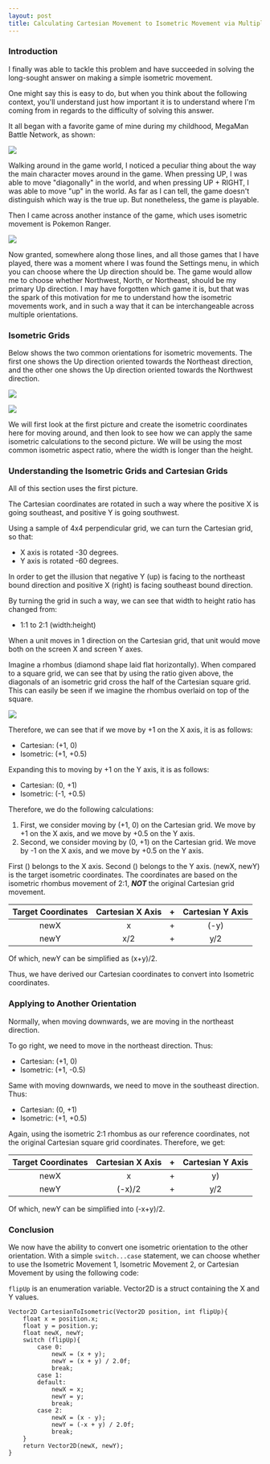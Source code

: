 ```yaml
---
layout: post
title: Calculating Cartesian Movement to Isometric Movement via Multiple Orientations
---
```


<style>
    .center {
        text-align: center;
    }
</style>

### Introduction

I finally was able to tackle this problem and have succeeded in solving the long-sought answer on making a simple isometric movement.

One might say this is easy to do, but when you think about the following context, you'll understand just how important it is to understand where I'm coming from in regards to the difficulty of solving this answer.

It all began with a favorite game of mine during my childhood, MegaMan Battle Network, as shown:

<span class="center">![](https://github.com/tommai78101/tommai78101.github.io/raw/master/images/isometric/title_screen.png)</span>

Walking around in the game world, I noticed a peculiar thing about the way the main character moves around in the game. When pressing UP, I was able to move "diagonally" in the world, and when pressing UP + RIGHT, I was able to move "up" in the world. As far as I can tell, the game doesn't distinguish which way is the true up. But nonetheless, the game is playable.

Then I came across another instance of the game, which uses isometric movement is Pokemon Ranger.

<span class="center">![](https://github.com/tommai78101/tommai78101.github.io/raw/master/images/isometric/pokemon_ranger.png)</span>

Now granted, somewhere along those lines, and all those games that I have played, there was a moment where I was found the Settings menu, in which you can choose where the Up direction should be. The game would allow me to choose whether Northwest, North, or Northeast, should be my primary Up direction. I may have forgotten which game it is, but that was the spark of this motivation for me to understand how the isometric movements work, and in such a way that it can be interchangeable across multiple orientations.

### Isometric Grids

Below shows the two common orientations for isometric movements. The first one shows the Up direction oriented towards the Northeast direction, and the other one shows the Up direction oriented towards the Northwest direction.

<span class="center">![](https://github.com/tommai78101/tommai78101.github.io/raw/master/images/isometric/isometric_grid.png)</span>

<span class="center">![](https://github.com/tommai78101/tommai78101.github.io/raw/master/images/isometric/isometric_grid_2.png)</span>

We will first look at the first picture and create the isometric coordinates here for moving around, and then look to see how we can apply the same isometric calculations to the second picture. We will be using the most common isometric aspect ratio, where the width is longer than the height.

### Understanding the Isometric Grids and Cartesian Grids

All of this section uses the first picture.

The Cartesian coordinates are rotated in such a way where the positive X is going southeast, and positive Y is going southwest.

Using a sample of 4x4 perpendicular grid, we can turn the Cartesian grid, so that:

* X axis is rotated -30 degrees.    
* Y axis is rotated -60 degrees.

In order to get the illusion that negative Y (up) is facing to the northeast bound direction and positive X (right) is facing southeast bound direction.

By turning the grid in such a way, we can see that width to height ratio has changed from:

* 1:1 to 2:1 (width:height)

When a unit moves in 1 direction on the Cartesian grid, that unit would move both on the screen X and screen Y axes.

Imagine a rhombus (diamond shape laid flat horizontally). When compared to a square grid, we can see that by using the ratio given above, the diagonals of an isometric grid cross the half of the Cartesian square grid. This can easily be seen if we imagine the rhombus overlaid on top of the square.

<span class="center">![](https://github.com/tommai78101/tommai78101.github.io/raw/master/images/isometric/iso_car_comparison.png)</span>

Therefore, we can see that if we move by +1 on the X axis, it is as follows:

* Cartesian: (+1, 0)    
* Isometric: (+1, +0.5)

Expanding this to moving by +1 on the Y axis, it is as follows:

* Cartesian: (0, +1)    
* Isometric: (-1, +0.5)

Therefore, we do the following calculations:

1. First, we consider moving by (+1, 0) on the Cartesian grid. We move by +1 on the X axis, and we move by +0.5 on the Y axis.
2. Second, we consider moving by (0, +1) on the Cartesian grid. We move by -1 on the X axis, and we move by +0.5 on the Y axis.

First () belongs to the X axis. Second () belongs to the Y axis. (newX, newY) is the target isometric coordinates. The coordinates are based on the isometric rhombus movement of 2:1, __***NOT***__ the original Cartesian grid movement.

|Target Coordinates|Cartesian X Axis|+|Cartesian Y Axis|
|:---:|:---:|:---:|:---:|
|newX|x|+|(-y)|
|newY|x/2|+|y/2|

Of which, newY can be simplified as (x+y)/2.

Thus, we have derived our Cartesian coordinates to convert into Isometric coordinates.

### Applying to Another Orientation

Normally, when moving downwards, we are moving in the northeast direction.

To go right, we need to move in the northeast direction. Thus:

* Cartesian: (+1, 0)
* Isometric: (+1, -0.5)

Same with moving downwards, we need to move in the southeast direction. Thus:

* Cartesian: (0, +1)
* Isometric: (+1, +0.5)
    
Again, using the isometric 2:1 rhombus as our reference coordinates, not the original Cartesian square grid coordinates. Therefore, we get:

|Target Coordinates|Cartesian X Axis|+|Cartesian Y Axis|
|:---:|:---:|:---:|:---:|
|newX|x|+|y)|
|newY|(-x)/2|+|y/2|

Of which, newY can be simplified into (-x+y)/2.

### Conclusion

We now have the ability to convert one isometric orientation to the other orientation. With a simple `switch...case` statement, we can choose whether to use the Isometric Movement 1, Isometric Movement 2, or Cartesian Movement by using the following code:

`flipUp` is an enumeration variable. Vector2D is a struct containing the X and Y values.

    Vector2D CartesianToIsometric(Vector2D position, int flipUp){
        float x = position.x;
        float y = position.y;
        float newX, newY;
        switch (flipUp){
            case 0:
                newX = (x + y);
                newY = (x + y) / 2.0f;
                break;
            case 1:
            default:
                newX = x;
                newY = y;
                break;
            case 2:
                newX = (x - y);
                newY = (-x + y) / 2.0f;
                break;
        }
        return Vector2D(newX, newY);    
    }